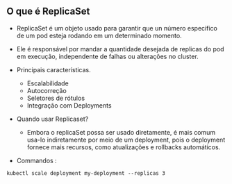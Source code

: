 ##  O que é ReplicaSet

* ReplicaSet é um objeto usado para garantir que un número especifico de um pod esteja rodando em um determinado momento.
* Ele é responsável por mandar a quantidade desejada de replicas do pod em execução, independente de falhas ou alterações no cluster.
* Principais características.
    * Escalabilidade
    * Autocorreção
    * Seletores de rótulos
    * Integração com Deployments

* Quando usar Replicaset?
    * Embora o replicaSet possa ser usado diretamente, é mais comum usa-lo indiretamente por meio de um deployment, pois o deployment fornece mais recursos, como atualizações e rollbacks automáticos.

* Commandos :
```
kubectl scale deployment my-deployment --replicas 3
```